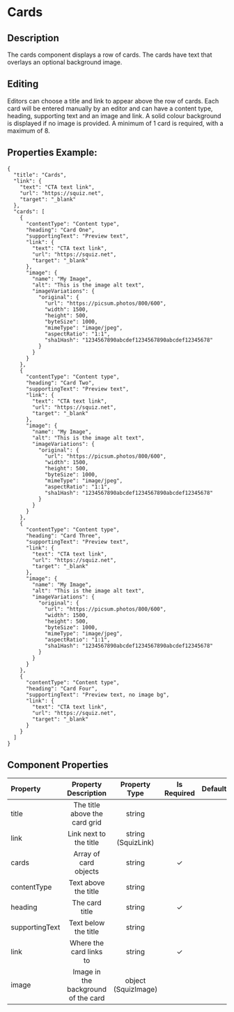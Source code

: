 # Cards

## Description

The cards component displays a row of cards. The cards have text that overlays an optional background image.

## Editing

Editors can choose a title and link to appear above the row of cards. Each card will be entered manually by an editor and can have a content type, heading, supporting text and an image and link. A solid colour background is displayed if no image is provided. A minimum of 1 card is required, with a maximum of 8.

## Properties Example:

```
{
  "title": "Cards",
  "link": {
    "text": "CTA text link",
    "url": "https://squiz.net",
    "target": "_blank"
  },
  "cards": [
    {
      "contentType": "Content type",
      "heading": "Card One",
      "supportingText": "Preview text",
      "link": {
        "text": "CTA text link",
        "url": "https://squiz.net",
        "target": "_blank"
      },
      "image": {
        "name": "My Image",
        "alt": "This is the image alt text",
        "imageVariations": {
          "original": {
            "url": "https://picsum.photos/800/600",
            "width": 1500,
            "height": 500,
            "byteSize": 1000,
            "mimeType": "image/jpeg",
            "aspectRatio": "1:1",
            "sha1Hash": "1234567890abcdef1234567890abcdef12345678"
          }
        }
      }
    },
    {
      "contentType": "Content type",
      "heading": "Card Two",
      "supportingText": "Preview text",
      "link": {
        "text": "CTA text link",
        "url": "https://squiz.net",
        "target": "_blank"
      },
      "image": {
        "name": "My Image",
        "alt": "This is the image alt text",
        "imageVariations": {
          "original": {
            "url": "https://picsum.photos/800/600",
            "width": 1500,
            "height": 500,
            "byteSize": 1000,
            "mimeType": "image/jpeg",
            "aspectRatio": "1:1",
            "sha1Hash": "1234567890abcdef1234567890abcdef12345678"
          }
        }
      }
    },
    {
      "contentType": "Content type",
      "heading": "Card Three",
      "supportingText": "Preview text",
      "link": {
        "text": "CTA text link",
        "url": "https://squiz.net",
        "target": "_blank"
      },
      "image": {
        "name": "My Image",
        "alt": "This is the image alt text",
        "imageVariations": {
          "original": {
            "url": "https://picsum.photos/800/600",
            "width": 1500,
            "height": 500,
            "byteSize": 1000,
            "mimeType": "image/jpeg",
            "aspectRatio": "1:1",
            "sha1Hash": "1234567890abcdef1234567890abcdef12345678"
          }
        }
      }
    },
    {
      "contentType": "Content type",
      "heading": "Card Four",
      "supportingText": "Preview text, no image bg",
      "link": {
        "text": "CTA text link",
        "url": "https://squiz.net",
        "target": "_blank"
      }
    }
  ]
}
```

## Component Properties

| Property       |        Property Description         |    Property Type    | Is Required | Default |
| :------------- | :---------------------------------: | :-----------------: | :---------: | :-----: |
| title          |    The title above the card grid    |       string        |             |         |
| link           |       Link next to the title        | string (SquizLink)  |             |         |
| cards          |        Array of card objects        |       string        |      ✓      |         |
| contentType    |        Text above the title         |       string        |             |         |
| heading        |           The card title            |       string        |      ✓      |         |
| supportingText |        Text below the title         |       string        |             |         |
| link           |       Where the card links to       |       string        |      ✓      |         |
| image          | Image in the background of the card | object (SquizImage) |             |         |
